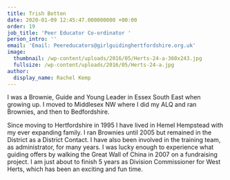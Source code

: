 ```yaml
---
title: Trish Botten
date: 2020-01-09 12:45:47.000000000 +00:00
order: 19
job_title: 'Peer Educator Co-ordinator '
person_intro: ''
email: 'Email: Peereducators@girlguidinghertfordshire.org.uk'
image:
  thumbnail: /wp-content/uploads/2016/05/Herts-24-a-360x243.jpg
  fullsize: /wp-content/uploads/2016/05/Herts-24-a.jpg
author:
  display_name: Rachel Kemp
---
```

I was a Brownie, Guide and Young Leader in Essex South East when growing up. I moved to Middlesex NW where I did my ALQ and ran Brownies, and then to Bedfordshire.

Since moving to Hertfordshire in 1995 I have lived in Hemel Hempstead with my ever expanding family. I ran Brownies until 2005 but remained in the District as a District Contact. I have also been involved in the training team, as administrator, for many years. I was lucky enough to experience what guiding offers by walking the Great Wall of China in 2007 on a fundraising project. I am just about to finish 5 years as Division Commissioner for West Herts, which has been an exciting and fun time.


